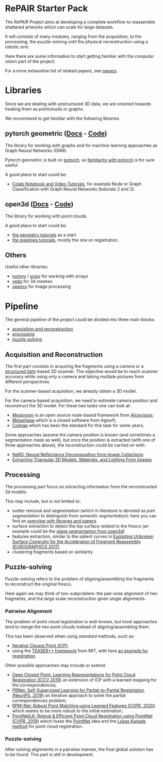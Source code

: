 # RePAIR Starter Pack

The RePAIR Project aims at developing a complete workflow to reassemble shattered artworks which can scale for large datasets.

It will consists of many modules, ranging from the acquisition, to the processing, the puzzle-solving until the physical reconstruction using a robotic arm.

Here there are some information to start getting familiar with the *computer vision* part of the project.

For a more exhaustive list of related papers, see [papers](https://github.com/RePAIRProject/starter-pack/blob/main/papers.md).

# Libraries
Since we are dealing with unstructured 3D data, we are oriented towards treating
them as pointclouds or graphs.

We recommend to get familiar with the following libraries

## pytorch geometric ([Docs](https://pytorch-geometric.readthedocs.io/en/latest/) - [Code](https://github.com/pyg-team/pytorch_geometric))
The library for working with graphs and for machine learning approaches as Graph Neural Networks (GNN).

Pytorch geometric is built on [pytorch](https://pytorch.org/), so [familiarity with pytorch](https://pytorch.org/tutorials/) is for sure useful.

A good place to start could be:
- [Colab Notebook and Video Tutorials](https://pytorch-geometric.readthedocs.io/en/latest/notes/colabs.html), for example Node or Graph Classification with Graph Neural Networks (tutorials 2 and 3).

## open3d ([Docs](http://www.open3d.org/docs/release/) - [Code](https://github.com/isl-org/Open3D))
The library for working with point clouds.

A good place to start could be:
- [the geometry tutorials](http://www.open3d.org/docs/release/tutorial/geometry/index.html) as a start
- [the pipelines tutorials](http://www.open3d.org/docs/release/tutorial/geometry/index.html), mostly the one on registration.

## Others
Useful other libraries:
- [numpy](https://numpy.org/learn/) / [scipy](https://scipy.org/) for working with arrays
- [vedo](https://vedo.embl.es/) for 3d meshes
- [opencv](https://docs.opencv.org/4.x/d6/d00/tutorial_py_root.html) for image processing


# Pipeline
The general pipeline of the project could be divided into three main blocks:

- [acquisition and reconstruction](#acquisition-and-Reconstruction)
- [processing](#processing)
- [puzzle-solving](#puzzle-solving)

## Acquisition and Reconstruction
The first part consists in acquiring the fragments using a camera or a [structured light](https://en.wikipedia.org/wiki/Structured_light)-based 3D scanner.
The objective would be to reach scanner accuracy while using only a camera and taking multiple pictures from different perspectives.

For the scanner-based acquisition, we already obtain a 3D model.

For the camera-based acquisition, we need to estimate camera position and reconstruct the 3D model.
For these two tasks one can look at:
- [Meshroom](https://alicevision.org/#meshroom) is an open source node-based framework from [Alicevision](https://alicevision.org/);
- [Metashape](https://www.agisoft.com/) which is a closed software from Agisoft;
- [Colmap](https://colmap.github.io/) which has been the standard for this task for some years;

Some approaches assume the camera position is known (and sometimes a segmentation mask as well), but once the position is extracted (with one of three approaches above), the reconstruction could be carried on with:
- [NeRD: Neural Reflectance Decomposition from Image Collections](https://markboss.me/publication/2021-nerd/)
- [Extracting Triangular 3D Models, Materials, and Lighting From Images](https://nvlabs.github.io/nvdiffrec/)

## Processing
The processing part focus on extracting information from the reconstructed 3d models.

This may include, but is not limited to:
- outlier removal and segmentation (which in literature is denoted as *part segmentation* to distinguish from *semantic segmentation*): here you can find an [overview with libraries and papers](https://paperswithcode.com/task/3d-part-segmentation).
- surface extraction to detect the top surface related to the fresco (an example could be the [plane segmentation from open3d](http://www.open3d.org/docs/latest/tutorial/geometry/pointcloud.html?highlight=segment%20plane#Plane-segmentation))
- features extraction, similar to the salient curves in [Exploiting Unbroken Surface Congruity for the Acceleration of Fragment Reassembly (EUROGRAPHICS 2017)](https://diglib.eg.org/bitstream/handle/10.2312/gch20171305/137-144.pdf)
- clustering fragments based on similarity

## Puzzle-solving
Puzzle-solving refers to the problem of aligning/assembling the fragments to reconstruct the original fresco.

Here again we may think of two-subproblem: the pair-wise alignment of two fragments, and the large scale reconstruction given single alignments.

### Pairwise Alignment
The problem of point cloud registration is well-known, but most approaches tend to merge the two point clouds instead of aligning/assembling them.

This has been observed when using *standard* methods, such as:
- [Iterative Closest Point (ICP)](http://www.open3d.org/docs/latest/tutorial/pipelines/colored_pointcloud_registration.html);
- using the [TEASER++ framework](https://github.com/MIT-SPARK/TEASER-plusplus) from MIT, with here [an example for registration](https://github.com/MIT-SPARK/TEASER-plusplus/tree/develop/examples/teaser_python_fpfh_icp).

Other possible approaches may include or extend:
- [Deep Closest Point: Learning Representations for Point Cloud Registration (ICCV 2019)](https://openaccess.thecvf.com/content_ICCV_2019/papers/Wang_Deep_Closest_Point_Learning_Representations_for_Point_Cloud_Registration_ICCV_2019_paper.pdf) an extension of ICP with a learned mapping for the correspondences;
- [PRNet: Self-Supervised Learning for Partial-to-Partial Registration (NeurIPS, 2019)](https://proceedings.neurips.cc/paper/2019/file/ebad33b3c9fa1d10327bb55f9e79e2f3-Paper.pdf) an iterative approach to solve the partial correspondences problem;
- [RPM-Net: Robust Point Matching using Learned Features (CVPR, 2020)](https://openaccess.thecvf.com/content_CVPR_2020/papers/Yew_RPM-Net_Robust_Point_Matching_Using_Learned_Features_CVPR_2020_paper.pdf) which seems to be more robust to the initial estimation;
- [PointNetLK: Robust & Efficient Point Cloud Registration using PointNet (CVPR, 2019)](https://openaccess.thecvf.com/content_CVPR_2019/papers/Aoki_PointNetLK_Robust__Efficient_Point_Cloud_Registration_Using_PointNet_CVPR_2019_paper.pdf) which fuses the [PointNet](https://arxiv.org/abs/1706.02413) idea and the [Lukas Kanade method](https://en.wikipedia.org/wiki/Lucas%E2%80%93Kanade_method) for point cloud registration.

### Puzzle-solving
After solving alignments in a pairwise manner, the final global solution has to be found. This part is still in development.
